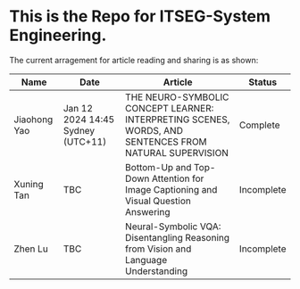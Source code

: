 # This is the Repo for ITSEG-System Engineering.

The current arragement for article reading and sharing is as shown:

| Name      | Date | Article| Status|
| ----------- | ----------- |----------- | ----------- |
| Jiaohong Yao | Jan 12 2024 14:45 Sydney (UTC+11) | THE NEURO-SYMBOLIC CONCEPT LEARNER: INTERPRETING SCENES, WORDS, AND SENTENCES FROM NATURAL SUPERVISION| Complete |
| Xuning Tan | TBC | Bottom-Up and Top-Down Attention for Image Captioning and Visual Question Answering | Incomplete |
| Zhen Lu | TBC | Neural-Symbolic VQA: Disentangling Reasoning from Vision and Language Understanding | Incomplete |
